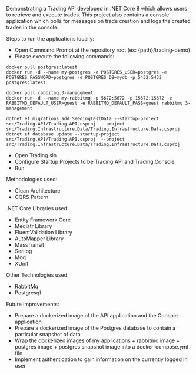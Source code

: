 Demonstrating a Trading API developed in .NET Core 8 which allows users to retrieve and execute trades. This project also contains a console application which polls for messages on trade creation and logs the created trades in the console.

Steps to run the applications locally:
- Open Command Prompt at the repository root (ex: {path}/trading-demo)
- Please execute the following commands:
```
docker pull postgres:latest
docker run -d --name my-postgres -e POSTGRES_USER=postgres -e POSTGRES_PASSWORD=postgres -e POSTGRES_DB=mydb -p 5432:5432 postgres:latest

docker pull rabbitmq:3-management
docker run -d --name my-rabbitmq -p 5672:5672 -p 15672:15672 -e RABBITMQ_DEFAULT_USER=guest -e RABBITMQ_DEFAULT_PASS=guest rabbitmq:3-management

dotnet ef migrations add SeedingTestData --startup-project src/Trading.API/Trading.API.csproj  --project src/Trading.Infrastructure.Data/Trading.Infrastructure.Data.csproj
dotnet ef database update --startup-project src/Trading.API/Trading.API.csproj  --project src/Trading.Infrastructure.Data/Trading.Infrastructure.Data.csproj
```
- Open Trading.sln
- Configure Startup Projects to be Trading.API and Trading.Console
- Run

Methodologies used:
- Clean Architecture
- CQRS Pattern

.NET Core Libraries used:
- Entity Framework Core
- Mediatr Library
- FluentValidation Library
- AutoMapper Library
- MassTransit
- Serilog
- Moq
- XUnit

Other Technologies used:
- RabbitMq
- Postgresql  

Future improvements:
- Prepare a dockerized image of the API application and the  Console application
- Prepare a dockerized image of the Postgres database to contain a particular snapshot of data
- Wrap the dockerized images of my applications + rabbitmq image + postgres image + postgres snapshot image into a docker-compose.yml file
- Implement authentication to gain information on the currently logged in user
